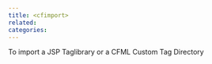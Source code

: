 ```yaml
---
title: <cfimport>
related:
categories:
---
```


To import a JSP Taglibrary or a CFML Custom Tag Directory